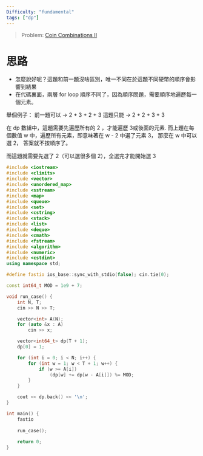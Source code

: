 ```yaml
---
Difficulty: "fundamental"
tags: ["dp"]
---
```


> Problem: [Coin Combinations II](https://cses.fi/problemset/task/1636/)

# 思路
- 怎麼說好呢？這題和前一題沒啥區別，唯一不同在於這題不同硬幣的順序會影響到結果
- 在代碼裏面，兩層 for loop 順序不同了，因為順序問題，需要順序地遍歷每一個元素。

舉個例子：
前一題可以 -> 2 + 3 + 2 + 3
這題只能  -> 2 + 2 + 3 + 3

在 dp 數組中，這題需要先遍歷所有的 2 ，才能遍歷 3或後面的元素. 而上題在每個數值 w 中，遍歷所有元素，即意味著在 w - 2 中選了元素 3， 那麼在 w 中可以選 2， 答案就不按順序了。

而這題就需要先選了 2（可以選很多個 2），全選完才能開始選 3 

```cpp
#include <iostream>
#include <climits>
#include <vector>
#include <unordered_map>
#include <sstream>
#include <map>
#include <queue>
#include <set>
#include <cstring>
#include <stack>
#include <list>
#include <deque>
#include <cmath>
#include <fstream>
#include <algorithm>
#include <numeric>
#include <cstdint>
using namespace std;

#define fastio ios_base::sync_with_stdio(false); cin.tie(0);

const int64_t MOD = 1e9 + 7;

void run_case() {
    int N, T;
    cin >> N >> T;

    vector<int> A(N);
    for (auto &x : A)    
        cin >> x;

    vector<int64_t> dp(T + 1);
    dp[0] = 1;

    for (int i = 0; i < N; i++) {
        for (int w = 1; w < T + 1; w++) {
            if (w >= A[i])
                (dp[w] += dp[w - A[i]]) %= MOD;
        }
    }

    cout << dp.back() << '\n';
}

int main() {
    fastio
    
    run_case();
    
    return 0;
}
```